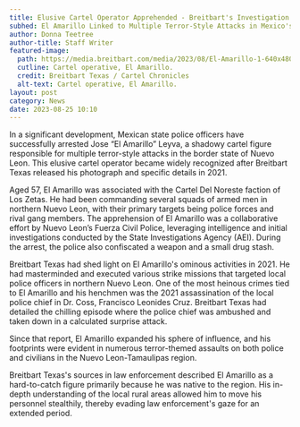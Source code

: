 ```yaml
---
title: Elusive Cartel Operator Apprehended - Breitbart's Investigation Plays Key Role
subhed: El Amarillo Linked to Multiple Terror-Style Attacks in Mexico's Border State
author: Donna Teetree
author-title: Staff Writer
featured-image: 
  path: https://media.breitbart.com/media/2023/08/El-Amarillo-1-640x480.jpg
  cutline: Cartel operative, El Amarillo.
  credit: Breitbart Texas / Cartel Chronicles
  alt-text: Cartel operative, El Amarillo.
layout: post
category: News
date: 2023-08-25 10:10
---
```


In a significant development, Mexican state police officers have successfully arrested Jose “El Amarillo” Leyva, a shadowy cartel figure responsible for multiple terror-style attacks in the border state of Nuevo Leon. This elusive cartel operator became widely recognized after Breitbart Texas released his photograph and specific details in 2021.

Aged 57, El Amarillo was associated with the Cartel Del Noreste faction of Los Zetas. He had been commanding several squads of armed men in northern Nuevo Leon, with their primary targets being police forces and rival gang members. The apprehension of El Amarillo was a collaborative effort by Nuevo Leon’s Fuerza Civil Police, leveraging intelligence and initial investigations conducted by the State Investigations Agency (AEI). During the arrest, the police also confiscated a weapon and a small drug stash.

Breitbart Texas had shed light on El Amarillo's ominous activities in 2021. He had masterminded and executed various strike missions that targeted local police officers in northern Nuevo Leon. One of the most heinous crimes tied to El Amarillo and his henchmen was the 2021 assassination of the local police chief in Dr. Coss, Francisco Leonides Cruz. Breitbart Texas had detailed the chilling episode where the police chief was ambushed and taken down in a calculated surprise attack.

Since that report, El Amarillo expanded his sphere of influence, and his footprints were evident in numerous terror-themed assaults on both police and civilians in the Nuevo Leon-Tamaulipas region.

Breitbart Texas's sources in law enforcement described El Amarillo as a hard-to-catch figure primarily because he was native to the region. His in-depth understanding of the local rural areas allowed him to move his personnel stealthily, thereby evading law enforcement's gaze for an extended period.
